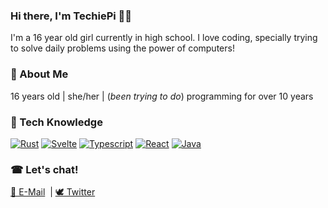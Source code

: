 ### Hi there, I'm TechiePi 👩‍💻

I'm a 16 year old girl currently in high school. I love coding, specially trying to solve daily problems using the power of computers!

### 🎏 About Me
16 years old | she/her | (_been trying to do_) programming for over 10 years

### 🎨 Tech Knowledge
[![Rust](https://img.shields.io/badge/Rust-000000?style=for-the-badge&logo=rust&logoColor=white)](https://www.rust-lang.org/)
[![Svelte](https://img.shields.io/badge/Svelte-FF3E00?style=for-the-badge&logo=svelte&logoColor=white)](https://svelte.dev/)
[![Typescript](https://img.shields.io/badge/Typescript-3178C6?style=for-the-badge&logo=typescript&logoColor=white)](https://typescriptlang.org/)
[![React](https://img.shields.io/badge/React-06ABD9?style=for-the-badge&logo=react&logoColor=white)](https://reactjs.org/)
[![Java](https://img.shields.io/badge/Java-ED8B00?style=for-the-badge&logo=openjdk&logoColor=white)](https://www.java.com/en/)

### ☎ Let's chat!
[📠 E-Mail](mailto:contact@techiepi.dev) &nbsp;| [🕊 Twitter](https://twitter.com/Techie_Pi)
